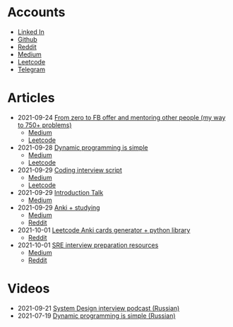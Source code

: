 # Accounts
* [Linked In](https://linkedin.com/in/pvs)
* [Github](https://github.com/prius)
* [Reddit](https://www.reddit.com/user/omgitspavel)
* [Medium](https://medium.com/@pv.safronov)
* [Leetcode](https://leetcode.com/omgitspavel/)
* [Telegram](https://t.me/omgitsblog)

# Articles
* 2021-09-24 [From zero to FB offer and mentoring other people (my way to 750+ problems)](/articles/way-to-750-lc-problems.md)
    * [Medium](https://medium.com/@pv.safronov/from-zero-to-fb-offer-and-mentoring-other-people-my-way-to-750-problems-ebc7ef3cb166?source=friends_link&sk=9228398eb8d2f2dbdff66e846c8f22f8)
    * [Leetcode](https://leetcode.com/discuss/general-discussion/1483601/from-zero-to-fb-offer-and-mentoring-other-people-my-way-to-750-problems)
* 2021-09-28 [Dynamic programming is simple](/articles/dynamic-programming-is-simple.md)
    * [Medium](https://medium.com/@pv.safronov/dynamic-programming-is-simple-1174aed46e4c)
    * [Leetcode](https://leetcode.com/discuss/study-guide/1490172/Dynamic-programming-is-simple)
* 2021-09-29 [Coding interview script](/articles/coding-interview-structure.md)
    * [Medium](https://medium.com/@pv.safronov/coding-interview-script-b399e6be2ee3)
    * [Leetcode](https://leetcode.com/discuss/general-discussion/1490977/coding-interview-script)
* 2021-09-29 [Introduction Talk](/articles/introduction-talk.md)
    * [Medium](https://medium.com/@pv.safronov/introduction-talk-75fb5299fa7f)
* 2021-09-29 [Anki + studying](/articles/anki.md)
    * [Medium](https://medium.com/@pv.safronov/anki-studying-3-14e8f8f2f4)
    * [Reddit](https://www.reddit.com/r/Anki/comments/pzg9jh/my_experience_with_anki_after_2_years_as_a/)
* 2021-10-01 [Leetcode Anki cards generator + python library](/articles/leetcode-anki.md)
    * [Reddit](https://www.reddit.com/r/leetcode/comments/pzfh2z/leetcode_anki_cards_generator_python_library/)
* 2021-10-01 [SRE interview preparation resources](/articles/sre-interview.md)
    * [Medium](https://medium.com/@pv.safronov/sre-interview-resources-cdb59c3af24)
    * [Reddit](https://www.reddit.com/r/sre/comments/pzv8nl/sre_interview_preparation_resources/)

# Videos
* 2021-09-21 [System Design interview podcast (Russian)](https://www.youtube.com/watch?v=TyNo3oqSJ8k)
* 2021-07-19 [Dynamic programming is simple (Russian)](https://www.youtube.com/watch?v=6c916SvCCOA)
